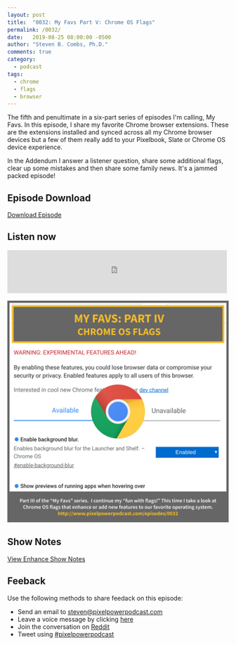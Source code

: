 ```yaml
---
layout: post
title:  "0032: My Favs Part V: Chrome OS Flags"
permalink: /0032/
date:   2019-08-25 08:00:00 -0500
author: "Steven B. Combs, Ph.D."
comments: true
category:
  - podcast
tags:
  - chrome
  - flags
  - browser
---
```


The fifth and penultimate in a six-part series of episodes I'm calling, My Favs. In this episode, I share my favorite Chrome browser extensions. These are the extensions installed and synced across all my Chrome browser devices but a few of them really add to your Pixelbook, Slate or Chrome OS device experience.

In the Addendum I answer a listener question, share some additional flags, clear up some mistakes and then share some family news. It's a jammed packed episode!

## Episode Download

[Download Episode](https://s3-us-west-2.amazonaws.com/anchor-audio-bank/staging/2019-12-19/4cc89ff4f6ba5a371b74f8c4f12c7ffc.m4a)

## Listen now

<p><iframe src="https://anchor.fm/pixelpowerpodcast/embed/episodes/0032-My-Favs-Part-IV-Chrome-OS-Flags-e53l8r" height="98px" width="500px" frameborder="0" scrolling="no"></iframe></p>

![Episode Album Art](/images/album-art/2019/0032.png)

## Show Notes

[View Enhance Show Notes](https://docs.google.com/document/d/1nsLnuvMmX4MOvPERgiXomJTSL77UTB2fUU_kZC0v4vE/edit?usp=sharing)

## Feeback

Use the following methods to share feedack on this episode:

* Send an email to <steven@pixelpowerpodcast.com>
* Leave a voice message by clicking [here](https://anchor.fm/pixelpowerpodcast/message)
* Join the conversation on [Reddit](https://www.reddit.com/r/pixelpowerpodcast/)
* Tweet using [#pixelpowerpodcast](https://twitter.com/search?q=%23pixelpowerpodcast&src=typed_query)
